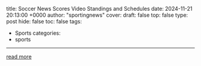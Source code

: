 title: Soccer News Scores Video Standings and Schedules
date: 2024-11-21 20:13:00 +0000
author: "sportingnews"
cover: 
draft: false
top: false
type: post
hide: false
toc: false
tags:
  - Sports
categories:
  - sports
---



[read more](https://www.sportingnews.com/ca/soccer)
